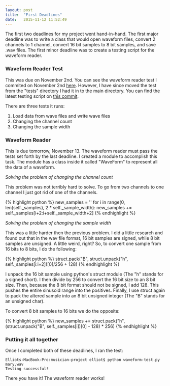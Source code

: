 ```yaml
---
layout: post
title:  "First Deadlines"
date:   2015-11-12 11:52:49
---
```


The first two deadlines for my project went hand-in-hand. The first major deadline was to write a class that would open waveform files, convert 2 channels to 1 channel, convert 16 bit samples to 8 bit samples, and save .wav files. The first minor deadline was to create a testing script for the waveform reader.

### Waveform Reader Test

This was due on November 2nd. You can see the waveform reader test I commited on November 2nd [here](https://github.com/ejmsoftware/algorithmic-musician/commit/51c256cb0cfc703bc9469f0d82897fdc41a24818). However, I have since moved the test from the "tests" directory I had it in to the main directory. You can find the latest testing script on [this commit](https://github.com/ejmsoftware/algorithmic-musician/commit/0a14712dd52eae058584654b355e9c9919566540).

There are three tests it runs:

1. Load data from wave files and write wave files
2. Changing the channel count
3. Changing the sample width

### Waveform Reader

This is due tomorrow, November 13. The waveform reader must pass the tests set forth by the last deadline. I created a module to accomplish this task. The module has a class inside it called "WaveForm" to represent all the data of a waveform.

*Solving the problem of changing the channel count*

This problem was not terribly hard to solve. To go from two channels to one channel I just got rid of one of the channels.

{% highlight python %}
new_samples = ''
for i in range(0, len(self._samples), 2 * self._sample_width):
    new_samples += self._samples[i+2:i+self._sample_width+2]
{% endhighlight %}


*Solving the problem of changing the sample width*

This was a little harder then the previous problem. I did a little research and found out that in the wav file format, 16 bit samples are signed, while 8 bit samples are unsigned. A little weird, right? So, to convert one sample from 16 bits to 8 bits, I do the following:

{% highlight python %}
struct.pack("B", struct.unpack("h", self._samples[i:i+2])[0]/256 + 128)
{% endhighlight %}

I unpack the 16 bit sample using python's struct module (The "h" stands for a signed short). I then divide by 256 to convert the 16 bit size to an 8 bit size. Then, because the 8 bit format should not be signed, I add 128. This pushes the entire sinusoid range into the positives. Finally, I use struct again to pack the altered sample into an 8 bit unsigned integer (The "B" stands for an unsigned char).

To convert 8 bit samples to 16 bits we do the opposite:

{% highlight python %}
new_samples += struct.pack("h", (struct.unpack("B", self._samples[i])[0] - 128) * 256)
{% endhighlight %}

### Putting it all together

Once I completed both of these deadlines, I ran the test:

    Elliots-MacBook-Pro:musician-project elliot$ python waveform-test.py mary.wav
    Testing successful!

There you have it! The waveform reader works!
